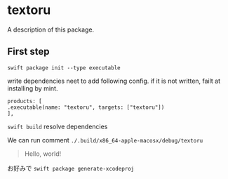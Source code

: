 # textoru

A description of this package.

## First step
`swift package init --type executable`

write dependencies
neet to add following config. if it is not written, failt at installing by mint.
```
products: [
.executable(name: "textoru", targets: ["textoru"])
],
```

`swift build`
resolve dependencies

We can run comment
`./.build/x86_64-apple-macosx/debug/textoru`
> Hello, world!

お好みで
`swift package generate-xcodeproj`
